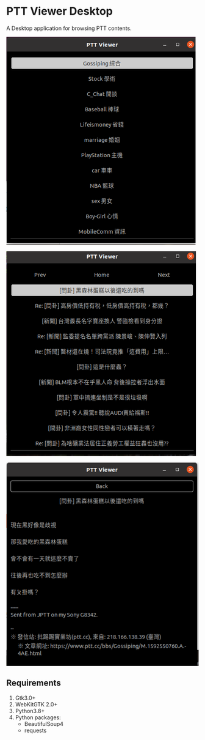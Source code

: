 # PTT Viewer Desktop

A Desktop application for browsing PTT contents.

![home-screen](https://github.com/WithGJR/ptt_viewer_desktop/blob/master/img/screen-01.png)

![](https://github.com/WithGJR/ptt_viewer_desktop/blob/master/img/screen-02.png?raw=true)

![](https://github.com/WithGJR/ptt_viewer_desktop/blob/master/img/screen-03.png?raw=true)

## Requirements

1. Gtk3.0+
2. WebKitGTK 2.0+
3. Python3.8+
4. Python packages:
    * BeautifulSoup4
    * requests
